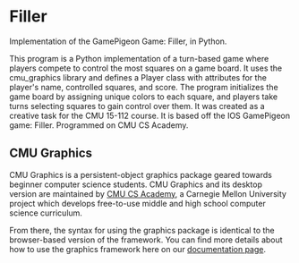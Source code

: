 # Filler
Implementation of the GamePigeon Game: Filler, in Python.

This program is a Python implementation of a turn-based game where players compete to control the most squares on a game board. It uses the cmu_graphics library and defines a Player class with attributes for the player's name, controlled squares, and score. The program initializes the game board by assigning unique colors to each square, and players take turns selecting squares to gain control over them. It was created as a creative task for the CMU 15-112 course. It is based off the IOS GamePigeon game: Filler. Programmed on CMU CS Academy.

## CMU Graphics

CMU Graphics is a persistent-object graphics package geared towards beginner computer science students. CMU Graphics and its desktop version are maintained by [CMU CS Academy](https://academy.cs.cmu.edu/), a Carnegie Mellon University project which develops free-to-use middle and high school computer science curriculum.


From there, the syntax for using the graphics package is identical to the browser-based version of the framework. You can find more details about how to use the graphics framework here on our [documentation page](https://academy.cs.cmu.edu/docs).
